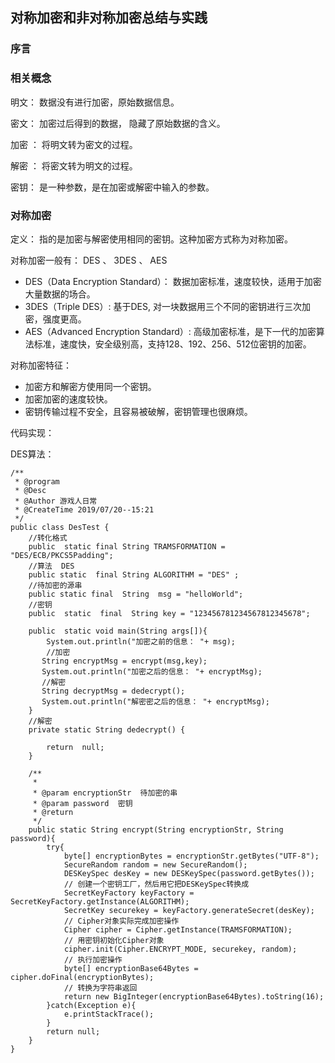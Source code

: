 ## 对称加密和非对称加密总结与实践 ##

### 序言 ###


### 相关概念 ###

明文： 数据没有进行加密，原始数据信息。

密文： 加密过后得到的数据， 隐藏了原始数据的含义。

加密 ： 将明文转为密文的过程。

解密 ： 将密文转为明文的过程。

密钥： 是一种参数，是在加密或解密中输入的参数。

### 对称加密 ###

定义： 指的是加密与解密使用相同的密钥。这种加密方式称为对称加密。

对称加密一般有： DES 、 3DES 、 AES

- DES（Data Encryption Standard）： 数据加密标准，速度较快，适用于加密大量数据的场合。
- 3DES（Triple DES）: 基于DES, 对一块数据用三个不同的密钥进行三次加密，强度更高。 
- AES（Advanced Encryption Standard）: 高级加密标准，是下一代的加密算法标准，速度快，安全级别高，支持128、192、256、512位密钥的加密。

对称加密特征： 

- 加密方和解密方使用同一个密钥。
- 加密加密的速度较快。
- 密钥传输过程不安全，且容易被破解，密钥管理也很麻烦。

代码实现：

DES算法：
	
	
    /**
     * @program
     * @Desc
     * @Author 游戏人日常
     * @CreateTime 2019/07/20--15:21
     */
    public class DesTest {
        //转化格式
        public  static final String TRAMSFORMATION = "DES/ECB/PKCS5Padding";
        //算法  DES
        public static  final String ALGORITHM = "DES" ;
        //待加密的源串
        public static final  String  msg = "helloWorld";
        //密钥
        public  static  final  String key = "123456781234567812345678";
    
        public  static void main(String args[]){
            System.out.println("加密之前的信息： "+ msg);
            //加密
           String encryptMsg = encrypt(msg,key);
           System.out.println("加密之后的信息： "+ encryptMsg);
           //解密
           String decryptMsg = dedecrypt();
           System.out.println("解密密之后的信息： "+ encryptMsg);
        }
        //解密
        private static String dedecrypt() {
    
            return  null;
        }
    
        /**
         *
         * @param encryptionStr  待加密的串
         * @param password  密钥
         * @return
         */
        public static String encrypt(String encryptionStr, String password){
            try{
                byte[] encryptionBytes = encryptionStr.getBytes("UTF-8");
                SecureRandom random = new SecureRandom();
                DESKeySpec desKey = new DESKeySpec(password.getBytes());
                // 创建一个密钥工厂，然后用它把DESKeySpec转换成
                SecretKeyFactory keyFactory = SecretKeyFactory.getInstance(ALGORITHM);
                SecretKey securekey = keyFactory.generateSecret(desKey);
                // Cipher对象实际完成加密操作
                Cipher cipher = Cipher.getInstance(TRAMSFORMATION);
                // 用密钥初始化Cipher对象
                cipher.init(Cipher.ENCRYPT_MODE, securekey, random);
                // 执行加密操作
                byte[] encryptionBase64Bytes = cipher.doFinal(encryptionBytes);
                // 转换为字符串返回
                return new BigInteger(encryptionBase64Bytes).toString(16);
            }catch(Exception e){
                e.printStackTrace();
            }
            return null;
        }
    }
